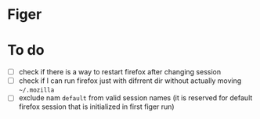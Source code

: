 # Figer

# To do

 - [ ] check if there is a way to restart firefox after changing session
 - [ ] check if I can run firefox just with difrrent dir without actually moving `~/.mozilla`
 - [ ] exclude nam `default` from valid session names (it is reserved for default firefox session that is initialized in first figer run)